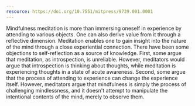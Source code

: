 ```yaml
---
resource: https://doi.org/10.7551/mitpress/9739.001.0001
---
```


Mindfulness meditation is more than immersing oneself in experience by attending to various objects. One can also derive value from it through a reflective dimension. Meditation enables one to gain insight into the nature of the mind through a close experiential connection. There have been some objections to self-reflection as a source of knowledge. First, some argue that meditation, as introspection, is unreliable. However, meditators would argue that introspection is thinking about thoughts, while meditation is experiencing thoughts in a state of acute awareness. Second, some argue that the process of attending to experience can change the experience itself. However, meditators argue that mindfulness is simply the process of challenging mindlessness, and it doesn't attempt to manipulate the intentional contents of the mind, merely to observe them.   
